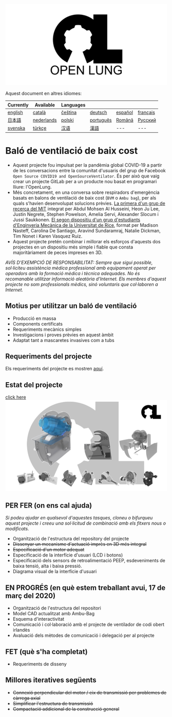 ![Logo](images/OL_BANNER.png)

Aquest document en altres idiomes:

| Currently | Available | Languages |   |   |   |
|---|---|---|---|---|---|
|[english](README.md) | [català](translations/README-ca.md) | [čeština](translations/README-cz.md)| [deutsch](translations/README-de.md) | [español](translations/README-es.md) | [français](translations/README-fr.md) |
| [日本語](translations/README-ja.md) | [nederlands](translations/README-nl.md) | [polski](translations/README-pl.md) | [português](translations/README-pt_BR.md) | [Română](translations/README-ro.md) | [Русский](translations/README-ru.md) |
| [svenska](translations/README-sv.md) | [türkçe](translations/README-tr.md) | [汉语](translations/README-zh-Hans.md) | [漢語](translations/README-zh-Hant.md) |---|---|

# Baló de ventilació de baix cost

- Aquest projecte fou impulsat per la pandèmia global COVID-19 a partir de les conversacions entre la comunitat d'usuaris del grup de Facebook `Open Source COVID19 and OpenSourceVentilator`. És per això que vaig crear un projecte GitLab per a un producte nou basat en programari lliure: l'OpenLung.
- Més concretament, en una conversa sobre respiradors d'emergència basats en balons de ventilació de baix cost (`BVM` o `Ambu bag`), per als quals s'havien desenvolupat solucions prèvies. [La primera d'un grup de recerca del MIT](https://web.mit.edu/2.75/projects/DMD_2010_Al_Husseini.pdf) integrat per Abdul Mohsen Al Husseini, Heon Ju Lee, Justin Negrete, Stephen Powelson, Amelia Servi, Alexander Slocum i Jussi Saukkonen. [El segon dispositiu d'un grup d'estudiants d'Enginyeria Mecànica de la Universitat de Rice](http://oedk.rice.edu/Sys/PublicProfile/47585242/1063096), format per Madison Nasteff, Carolina De Santiago, Aravind Sundaramraj, Natalie Dickman, Tim Nonet i Karen Vasquez Ruiz.
- Aquest projecte pretén combinar i millorar els esforços d'aquests dos projectes en un dispositiu més simple i fiable que consta majoritàriament de peces impreses en 3D.

*AVÍS D'EXEMPCIÓ DE RESPONSABILITAT: Sempre que sigui possible, sol·liciteu assistència mèdica professional amb equipament operat per operadors amb la formació mèdica i tècnica adequades. No és recomanable utilitzar informació aleatòria d'Internet. Els membres d'aquest projecte no som professionals mèdics, sinó voluntaris que col·laboren a Internet.*

## Motius per utilitzar un baló de ventilació

- Producció en massa
- Components certificats
- Requeriments mecànics simples
- Investigacions i proves prèvies en aquest àmbit
- Adaptat tant a mascaretes invasives com a tubs

## Requeriments del projecte

Els requeriments del projecte es mostren [aquí](Requirements.md).

## Estat del projecte
[click here](concepts/)
![Current Mechanical Concept](images/current_concept.png)

## PER FER (on ens cal ajuda)

*Si podeu ajudar en qualsevol d'aquestes tasques, cloneu o bifurqueu aquest projecte i creeu una sol·licitud de combinació amb els fitxers nous o modificats.*

- Organització de l'estructura del repository del projecte
- ~~Dissenyar un mecanisme d'actuació imprès en 3D més integral~~
- ~~Especificació d'un motor adequat~~
- Especificació de la interfície d'usuari (LCD i botons)
- Especificació dels sensors de retroalimentació PEEP, esdeveniments de baixa tensió, alta i baixa pressió.
- Diagrama visual de la interfície d'usuari

## EN PROGRÉS (en què estem treballant avui, 17 de març del 2020)

- Organització de l'estructura del repositori
- Model CAD actualitzat amb Ambu-Bag
- Esquema d'interactivitat
- Comunicació i col·laboració amb el projecte de ventilador de codi obert irlandès
- Avaluació dels mètodes de comunicació i delegació per al projecte

## FET (què s'ha completat)

- Requeriments de disseny

## Millores iteratives següents

- ~~Connexió perpendicular del motor / eix de transmissió per problemes de càrrega axial~~
- ~~Simplificar l'estructura de transmissió~~
- ~~Compactació addicional de la construcció general~~
